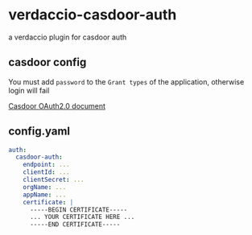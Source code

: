 # verdaccio-casdoor-auth

a verdaccio plugin for casdoor auth

## casdoor config
You must add `password` to the `Grant types` of the application, otherwise login will fail

[Casdoor OAuth2.0 document](https://casdoor.org/docs/how-to-connect/oauth/#resource-owner-password-credentials-grant)

## config.yaml
```yaml
auth:
  casdoor-auth:
    endpoint: ...
    clientId: ...
    clientSecret: ...
    orgName: ...
    appName: ...
    certificate: |
      -----BEGIN CERTIFICATE-----
      ... YOUR CERTIFICATE HERE ...
      -----END CERTIFICATE-----
```
